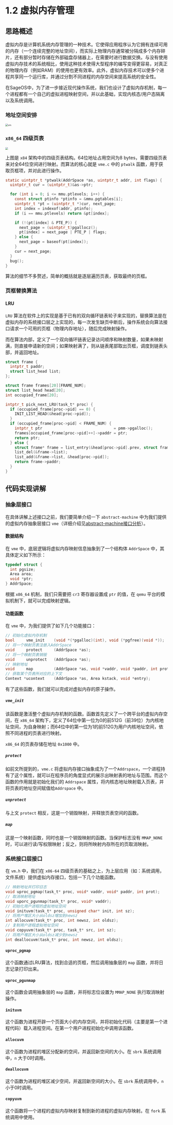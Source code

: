 # 1.2 虚拟内存管理

## 思路概述

虚拟内存是计算机系统内存管理的一种技术。它使得应用程序认为它拥有连续可用的内存（一个连续完整的地址空间），而实际上物理内存通常被分隔成多个内存碎片，还有部分暂时存储在外部磁盘存储器上，在需要时进行数据交换。与没有使用虚拟内存技术的系统相比，使用这种技术使得大型程序的编写变得更容易，对真正的物理内存（例如RAM）的使用也更有效率。此外，虚拟内存技术可以使多个进程共享同一个运行库，并通过分割不同进程的内存空间来提高系统的安全性。

在SageOS中，为了进一步接近现代操作系统，我们也设计了虚拟内存机制，每一个进程都有一个自己的虚拟进程映射空间，并以此基础，实现内核态/用户态隔离以及系统调用。

### 地址空间安排

<img src="./assets/vm.png" alt="vm" style="zoom:50%;" />

### ``x86_64`` 四级页表

<img src="./assets/1620.png" style="zoom:50%;" />

上图是 ``x84`` 架构中的四级页表结构。64位地址占用空间为8 bytes，需要四级页表来对全64位空间进行映射。而算法的核心就是 ``vme.c`` 中的 ``ptwalk`` 函数，用于获取页框项，并对此进行操作。

```c
static uintptr_t *ptwalk(AddrSpace *as, uintptr_t addr, int flags) {
  uintptr_t cur = (uintptr_t)&as->ptr;

  for (int i = 0; i <= mmu.ptlevels; i++) {
    const struct ptinfo *ptinfo = &mmu.pgtables[i];
    uintptr_t *pt = (uintptr_t *)cur, next_page;
    int index = indexof(addr, ptinfo);
    if (i == mmu.ptlevels) return &pt[index];

    if (!(pt[index] & PTE_P)) {
      next_page = (uintptr_t)pgallocz();
      pt[index] = next_page | PTE_P | flags;
    } else {
      next_page = baseof(pt[index]);
    }
    cur = next_page;
  }
  bug();
}
```

算法的细节不多赘述，简单的概括就是逐层遍历页表，获取最终的页框。

### 页框替换算法

#### LRU

``LRU`` 算法在软件上的实现是基于已有的双向循环链表轮子来实现的，替换算法是在虚拟内存的系统接口层之上实现的，每一次发生缺页中断后，操作系统会向算法接口请求一个可用的页框（物理内存地址），随后完成映射操作。

而在算法内部，定义了一个双向循环链表记录访问顺序和映射数量，如果未映射满，则直接申请新的空间；如果映射满了，则从链表尾部取出页框，调度到链表头部，并返回地址。

```c
struct frame {
  intptr_t paddr;
  struct list_head list;
};

struct frame frames[20][FRAME_NUM];
struct list_head head[20];
int occupied_frame[20];

intptr_t pick_next_LRU(task_t* proc) {
  if (occupied_frame[proc->pid] == 0) {
    INIT_LIST_HEAD(&head[proc->pid]);
  }
  if (occupied_frame[proc->pid] < FRAME_NUM) {
    intptr_t ptr                               = pmm->pgalloc();
    frames[occupied_frame[proc->pid]++]->paddr = ptr;
    return ptr;
  } else {
    struct frame* frame = list_entry(&head[proc->pid].prev, struct frame, list);
    list_del(&frame->list);
    list_add(&frame->list, &head[proc->pid]);
    return frame->paddr;
  }
}
```



## 代码实现讲解

### 抽象层接口

在具体讲解上述接口之前，我们要简单介绍一下 ``abstract-machine`` 中为我们提供的虚拟内存抽象层接口 ``vme``（详细介绍见[abstract-machine接口分析]()）。

#### 数据结构

在 ``vme`` 中，底层逻辑将虚拟内存映射信息抽象到了一个结构体 ``AddrSpace`` 中，其具体定义如下所示：

```c
typedef struct {
  int pgsize;
  Area area;
  void *ptr;
} AddrSpace;
```

根据 ``x86_64`` 机制，我们只需要把 ``cr3`` 寄存器设置成 ``ptr`` 的值，在 ``qemu`` 平台的模拟机制下，就可以完成映射逻辑。

#### 功能函数

在 ``vme`` 中，为我们提供了如下几个功能接口：

``` c
// 初始化虚拟内存机制
bool     vme_init    (void *(*pgalloc)(int), void (*pgfree)(void *));
// 将一个映射页表注册入AddrSpace
void     protect     (AddrSpace *as);
// 将一个映射页表销毁
void     unprotect   (AddrSpace *as);
// 映射地址
void     map         (AddrSpace *as, void *vaddr, void *paddr, int prot);
// 获取某个页表所对应的上下文
Context *ucontext    (AddrSpace *as, Area kstack, void *entry);
```

有了这些函数，我们就可以完成对虚拟内存的原子操作。

##### ``vme_init``

该函数是激活整个虚拟内存机制的函数。函数首先定义了一个跨平台的虚拟内存空间，在 ``x86_64`` 架构下，定义了64位中第一位为0的前512G（前39位）为内核地址空间，为自身映射；而64位中的第一位为1的前512G为用户内核地址空间，依照不同进程的页表进行映射。

 ``x86_64`` 的页表存储在地址 ``0x1000`` 中。

##### ``protect``

如前文所提到的，``vme.c`` 将虚拟内存接口抽象成为了一个``Addrspace``，一个进程持有了这个属性，就可以在程序员的角度显式的展示出映射表的地址与范围。而这个函数的作用就是初始化我们的 ``Addrspace`` 属性，将内核态地址映射载入页表，并将页表的地址空间赋值给``Addrspace`` 中。

##### ``unprotect``

与上文 ``protect`` 相反，这是一个销毁映射，并释放页表空间的函数。

##### ``map``

这是一个映射函数，同时也是一个销毁映射的函数。当保护标志没有 ``MMAP_NONE`` 时，可以进行读/写权限映射；反之，则将所映射内存所在的页取消映射。

### 系统接口层接口

在 ``vm.h`` 中，我们在 ``x86-64`` 四级页表的基础之上，为上层应用（如：系统调用，文件系统）提供虚拟内存接口，包括一下几个功能函数。

```c
// 映射地址并打印日志
void uproc_pgmap(task_t* proc, void* vaddr, void* paddr, int prot);
// 取消映射地址
void uporc_pgunmap(task_t* proc, void* vaddr);
// 初始化用户进程的虚拟地址空间
void inituvm(task_t* proc, unsigned char* init, int sz);
// 将用户堆区大小从oldsz增加到newsz
int allocuvm(task_t* proc, int newsz, int oldsz);
// 复制用户进程虚拟地址空间
void copyuvm(task_t* proc, task_t* src, int sz);
// 将用户堆区大小从oldsz减少到newsz
int deallocuvm(task_t* proc, int newsz, int oldsz);
```

#### ``uproc_pgmap``

这个函数通过LRU算法，找到合适的页框，然后调用抽象层的 ``map`` 函数，并将日志记录打印出来。

#### ``uproc_pgunmap`` 

这个函数会调用抽象层的 ``map`` 函数，并将标志位设置为 ``MMAP_NONE`` 执行取消映射操作。

#### ``inituvm``

这个函数为进程开辟一个页面大小的内存空间，并将初始化代码（主要是第一个进程代码）载入进程空间。在第一个用户进程初始化中调用该函数。

#### ``allocuvm``

这个函数为进程的堆区分配新的空间，并返回新空间的大小。在 ``sbrk`` 系统调用中，``n`` 大于0时调用。

#### ``deallocuvm``

这个函数为进程的堆区减少空间，并返回新空间的大小。在 ``sbrk`` 系统调用中，``n`` 小于0时调用。

#### ``copyuvm``

这个函数将一个进程的虚拟内存映射复制到新的进程的虚拟内存映射。在 ``fork`` 系统调用中使用。
